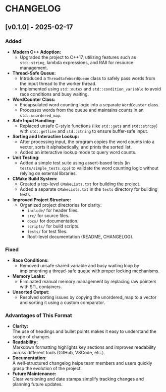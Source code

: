 # CHANGELOG

## [v0.1.0] - 2025-02-17

### Added
- **Modern C++ Adoption:**
  - Upgraded the project to C++17, utilizing features such as `std::string`, lambda expressions, and RAII for resource management.
- **Thread-Safe Queue:**
  - Introduced a `ThreadSafeWordQueue` class to safely pass words from the input thread to the worker thread.
  - Implemented using `std::mutex` and `std::condition_variable` to avoid race conditions and busy waiting.
- **WordCounter Class:**
  - Encapsulated word counting logic into a separate `WordCounter` class.
  - Processes words from the queue and maintains counts in an `std::unordered_map`.
- **Safe Input Handling:**
  - Replaced unsafe C-style functions (like `std::gets` and `std::strcpy`) with `std::getline` and `std::string` to ensure buffer-safe input.
- **Sorting and Interactive Lookup:**
  - After processing input, the program copies the word counts into a vector, sorts it alphabetically, and prints the sorted list.
  - Added an interactive lookup mode to query word counts.
- **Unit Testing:**
  - Added a simple test suite using assert-based tests (in `tests/simple_tests.cpp`) to validate the word counting logic without relying on external libraries.
- **CMake Build System:**
  - Created a top-level `CMakeLists.txt` for building the project.
  - Added a separate `CMakeLists.txt` in the `tests` directory for building tests.
- **Improved Project Structure:**
  - Organized project directories for clarity:
    - `include/` for header files.
    - `src/` for source files.
    - `docs/` for documentation.
    - `scripts/` for build scripts.
    - `tests/` for test files.
    - Root-level documentation (README, CHANGELOG).

### Fixed
- **Race Conditions:**
  - Removed unsafe shared variable and busy waiting loop by implementing a thread-safe queue with proper locking mechanisms.
- **Memory Leaks:**
  - Eliminated manual memory management by replacing raw pointers with STL containers.
- **Unsorted Output:**
  - Resolved sorting issues by copying the unordered_map to a vector and sorting it using a custom comparator.

### Advantages of This Format
- **Clarity:**  
  The use of headings and bullet points makes it easy to understand the scope of changes.
- **Readability:**  
  Markdown formatting highlights key sections and improves readability across different tools (GitHub, VSCode, etc.).
- **Documentation:**  
  A well-structured changelog helps team members and users quickly grasp the evolution of the project.
- **Future Maintenance:**  
  Clear versioning and date stamps simplify tracking changes and planning future updates.